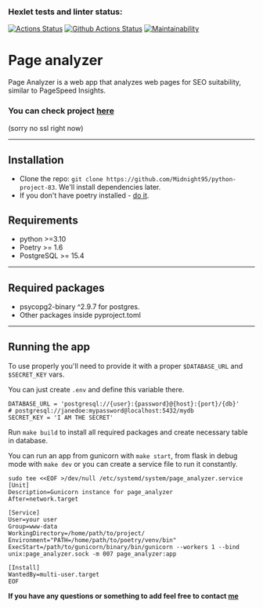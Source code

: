 ### Hexlet tests and linter status:
[![Actions Status](https://github.com/Midnight95/python-project-83/workflows/hexlet-check/badge.svg)](https://github.com/Midnight95/python-project-83/actions)
[![Github Actions Status](https://github.com/Midnight95/python-project-83/workflows/Python%20CI/badge.svg)](https://github.com/Midnight95/python-project-83/actions)
[![Maintainability](https://api.codeclimate.com/v1/badges/a35829300219c07f6809/maintainability)](https://codeclimate.com/github/Midnight95/python-project-83/maintainability)


# Page analyzer 

Page Analyzer is a web app that analyzes web pages for SEO suitability, similar to PageSpeed Insights.

### You can check project [here](http://granovskydev.ru/) 
(sorry no ssl right now)

***

## Installation
* Clone the repo: 
```git clone https://github.com/Midnight95/python-project-83```. We'll install dependencies later.
* If you don't have poetry installed - [do it](https://python-poetry.org/docs/).


## Requirements
* python >=3.10
* Poetry >= 1.6
* PostgreSQL >= 15.4

***

## Required packages
* psycopg2-binary ^2.9.7 for postgres.
* Other packages inside pyproject.toml

*** 

## Running the app
To use properly you'll need to provide it with a proper `$DATABASE_URL` and `$SECRET_KEY` vars.

You can just create `.env` and define this variable there.
```
DATABASE_URL = 'postgresql://{user}:{password}@{host}:{port}/{db}'
# postgresql://janedoe:mypassword@localhost:5432/mydb
SECRET_KEY = 'I AM THE SECRET'
```

Run ```make build``` to install all required packages and create necessary table in database.

You can run an app from gunicorn with `make start`, from flask in debug mode with `make dev` or you can create a service file to run it constantly.
```
sudo tee <<EOF >/dev/null /etc/systemd/system/page_analyzer.service
[Unit]
Description=Gunicorn instance for page_analyzer
After=network.target

[Service]
User=your user
Group=www-data
WorkingDirectory=/home/path/to/project/
Environment="PATH=/home/path/to/poetry/venv/bin"
ExecStart=/path/to/gunicorn/binary/bin/gunicorn --workers 1 --bind unix:page_analyzer.sock -m 007 page_analyzer:app

[Install]
WantedBy=multi-user.target
EOF
```



**If you have any questions or something to add feel free to contact [me](https://github.com/Midnight95)**